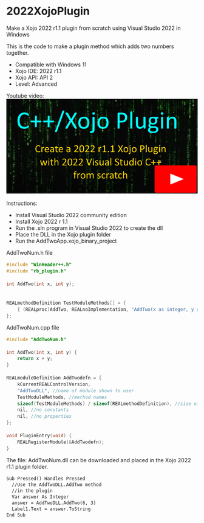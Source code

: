 # 2022XojoPlugin
Make a Xojo 2022 r1.1 plugin from scratch using Visual Studio 2022 in Windows

This is the code to make a plugin method which adds two numbers together. 
  - Compatible with Windows 11
  - Xojo IDE: 2022 r1.1
  - Xojo API: API 2
  - Level: Advanced
  
  Youtube video:
[![Xojo Plugin Creation from Scratch](https://github.com/eugenedakin/2022XojoPlugin/blob/main/PluginScreen.png)]( https://youtu.be/3IFFxURbbTA)

Instructions:
- Install Visual Studio 2022 community edition
- Install Xojo 2022 r 1.1
- Run the .sln program in Visual Studio 2022 to create the dll
- Place the DLL in the Xojo plugin folder
- Run the AddTwoApp.xojo_binary_project

AddTwoNum.h file
```C++
#include "WinHeader++.h"
#include "rb_plugin.h"

int AddTwo(int x, int y);


REALmethodDefinition TestModuleMethods[] = {
	{ (REALproc)AddTwo, REALnoImplementation, "AddTwo(x as integer, y as integer) as integer", REALconsoleSafe },
};
```

AddTwoNum.cpp file
```C++
#include "AddTwoNum.h"

int AddTwo(int x, int y) {
	return x + y;
}

REALmoduleDefinition AddTwodefn = {
	kCurrentREALControlVersion,
	"AddTwoDLL", //name of module shown to user
	TestModuleMethods, //method names
	sizeof(TestModuleMethods) / sizeof(REALmethodDefinition), //size of methods
	nil, //no constants
	nil, //no properties
};

void PluginEntry(void) {
	REALRegisterModule(&AddTwodefn);
}
```

The file: AddTwoNum.dll can be downloaded and placed in the Xojo 2022 r1.1 plugin folder.

```xojo
Sub Pressed() Handles Pressed
  //Use the AddTwoDLL.AddTwo method 
  //in the plugin
  Var answer As Integer
  answer = AddTwoDLL.AddTwo(6, 3)
  Label1.Text = answer.ToString
End Sub
```
